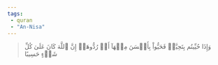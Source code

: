 ```yaml
---
tags: 
 - quran 
 - "An-Nisa"
---
```


> وَإِذَا حُيِّيتُم بِتَحِيَّةٖ فَحَيُّواْ بِأَحۡسَنَ مِنۡهَآ أَوۡ رُدُّوهَآۗ إِنَّ ٱللَّهَ كَانَ عَلَىٰ كُلِّ شَيۡءٍ حَسِيبًا
